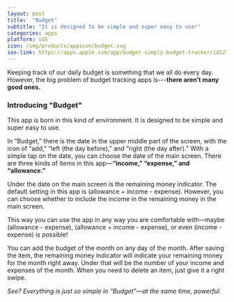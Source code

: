 ```yaml
---
layout: post
title:  "Budget"
subtitle: "It is designed to be simple and super easy to use!"
categories: apps
platform: iOS
icon: /img/products/appicon/budget.svg
ios-link: https://apps.apple.com/app/budget-simply-budget-tracker/id1271672709
---
```


Keeping track of our daily budget is something that we all do every day. However, the big problem of budget tracking apps is---**there aren’t many good ones.**

### Introducing "Budget"

This app is born in this kind of environment. It is designed to be simple and super easy to use.

In “Budget,” there is the date in the upper middle part of the screen, with the icon of “add,” “left (the day before),” and “right (the day after).” With a simple tap on the date, you can choose the date of the main screen. There are three kinds of items in this app—**“income,” “expense,” and “allowance.”**

Under the date on the main screen is the remaining money indicator. The default setting in this app is (allowance + income - expense). However, you can choose whether to include the income in the remaining money in the main screen.

This way you can use the app in any way you are comfortable with—maybe (allowance - expense), (allowance + income - expense), or even (income - expense) is possible!

You can add the budget of the month on any day of the month. After saving the item, the remaining money indicator will indicate your remaining money for the month right away. Under that will be the number of your income and expenses of the month. When you need to delete an item, just give it a right swipe.

*See? Everything is just so simple in “Budget”—at the same time, powerful.*
